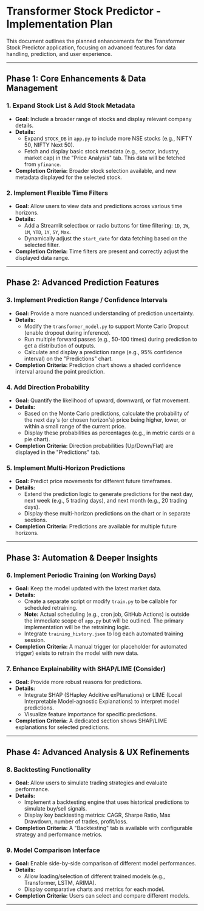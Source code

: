 # Transformer Stock Predictor - Implementation Plan

This document outlines the planned enhancements for the Transformer Stock Predictor application, focusing on advanced features for data handling, prediction, and user experience.

---

## **Phase 1: Core Enhancements & Data Management**

### **1. Expand Stock List & Add Stock Metadata**
- **Goal:** Include a broader range of stocks and display relevant company details.
- **Details:**
    - Expand `STOCK_DB` in `app.py` to include more NSE stocks (e.g., NIFTY 50, NIFTY Next 50).
    - Fetch and display basic stock metadata (e.g., sector, industry, market cap) in the "Price Analysis" tab. This data will be fetched from `yfinance`.
- **Completion Criteria:** Broader stock selection available, and new metadata displayed for the selected stock.

### **2. Implement Flexible Time Filters**
- **Goal:** Allow users to view data and predictions across various time horizons.
- **Details:**
    - Add a Streamlit selectbox or radio buttons for time filtering: `1D`, `1W`, `1M`, `YTD`, `1Y`, `5Y`, `Max`.
    - Dynamically adjust the `start_date` for data fetching based on the selected filter.
- **Completion Criteria:** Time filters are present and correctly adjust the displayed data range.

---

## **Phase 2: Advanced Prediction Features**

### **3. Implement Prediction Range / Confidence Intervals**
- **Goal:** Provide a more nuanced understanding of prediction uncertainty.
- **Details:**
    - Modify the `transformer_model.py` to support Monte Carlo Dropout (enable dropout during inference).
    - Run multiple forward passes (e.g., 50-100 times) during prediction to get a distribution of outputs.
    - Calculate and display a prediction range (e.g., 95% confidence interval) on the "Predictions" chart.
- **Completion Criteria:** Prediction chart shows a shaded confidence interval around the point prediction.

### **4. Add Direction Probability**
- **Goal:** Quantify the likelihood of upward, downward, or flat movement.
- **Details:**
    - Based on the Monte Carlo predictions, calculate the probability of the next day's (or chosen horizon's) price being higher, lower, or within a small range of the current price.
    - Display these probabilities as percentages (e.g., in metric cards or a pie chart).
- **Completion Criteria:** Direction probabilities (Up/Down/Flat) are displayed in the "Predictions" tab.

### **5. Implement Multi-Horizon Predictions**
- **Goal:** Predict price movements for different future timeframes.
- **Details:**
    - Extend the prediction logic to generate predictions for the next day, next week (e.g., 5 trading days), and next month (e.g., 20 trading days).
    - Display these multi-horizon predictions on the chart or in separate sections.
- **Completion Criteria:** Predictions are available for multiple future horizons.

---

## **Phase 3: Automation & Deeper Insights**

### **6. Implement Periodic Training (on Working Days)**
- **Goal:** Keep the model updated with the latest market data.
- **Details:**
    - Create a separate script or modify `train.py` to be callable for scheduled retraining.
    - **Note:** Actual scheduling (e.g., cron job, GitHub Actions) is outside the immediate scope of `app.py` but will be outlined. The primary implementation will be the retraining logic.
    - Integrate `training_history.json` to log each automated training session.
- **Completion Criteria:** A manual trigger (or placeholder for automated trigger) exists to retrain the model with new data.

### **7. Enhance Explainability with SHAP/LIME (Consider)**
- **Goal:** Provide more robust reasons for predictions.
- **Details:**
    - Integrate SHAP (SHapley Additive exPlanations) or LIME (Local Interpretable Model-agnostic Explanations) to interpret model predictions.
    - Visualize feature importance for specific predictions.
- **Completion Criteria:** A dedicated section shows SHAP/LIME explanations for selected predictions.

---

## **Phase 4: Advanced Analysis & UX Refinements**

### **8. Backtesting Functionality**
- **Goal:** Allow users to simulate trading strategies and evaluate performance.
- **Details:**
    - Implement a backtesting engine that uses historical predictions to simulate buy/sell signals.
    - Display key backtesting metrics: CAGR, Sharpe Ratio, Max Drawdown, number of trades, profit/loss.
- **Completion Criteria:** A "Backtesting" tab is available with configurable strategy and performance metrics.

### **9. Model Comparison Interface**
- **Goal:** Enable side-by-side comparison of different model performances.
- **Details:**
    - Allow loading/selection of different trained models (e.g., Transformer, LSTM, ARIMA).
    - Display comparative charts and metrics for each model.
- **Completion Criteria:** Users can select and compare different models.

--- 